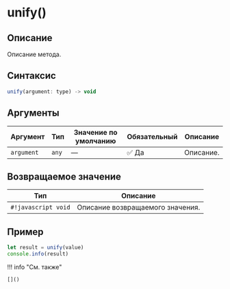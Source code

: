 # unify()

## Описание
Описание метода.

## Синтаксис
```javascript
unify(argument: type) -> void
```

## Аргументы
| Аргумент        | Тип            | Значение по умолчанию | Обязательный | Описание                          |
|-----------------|------------------|------------------------|--------------|-----------------------------------|
| `argument`        | `any`   | —                      | :white_check_mark: Да         | Описание.    |

## Возвращаемое значение
| Тип     | Описание                                                                 |
|---------|--------------------------------------------------------------------------|
| `#!javascript void`  | Описание возвращаемого значения. |

## Пример
```javascript linenums="1"
let result = unify(value)
console.info(result)
```

!!! info "См. также"

    []()


